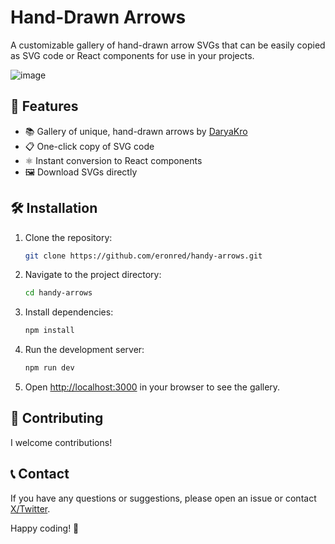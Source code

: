 # Hand-Drawn Arrows

A customizable gallery of hand-drawn arrow SVGs that can be easily copied as SVG code or React components for use in your projects.

![image](https://github.com/Eronred/handy-arrows/assets/43992376/c72b32fb-fa62-47d2-8b6d-c1c08086d731)

## 🚀 Features

- 📚 Gallery of unique, hand-drawn arrows by [DaryaKro](https://dribbble.com/DaryaKro)
- 📋 One-click copy of SVG code
- ⚛️ Instant conversion to React components
- 🖼️ Download SVGs directly

## 🛠️ Installation

1. Clone the repository:

   ```bash
   git clone https://github.com/eronred/handy-arrows.git
   ```

2. Navigate to the project directory:

   ```bash
   cd handy-arrows
   ```

3. Install dependencies:

   ```bash
   npm install
   ```

4. Run the development server:

   ```bash
   npm run dev
   ```

5. Open [http://localhost:3000](http://localhost:3000) in your browser to see the gallery.

## 🤝 Contributing

I welcome contributions!

## 📞 Contact

If you have any questions or suggestions, please open an issue or contact [X/Twitter](http://x.com/imeronn).

Happy coding! 🎉
